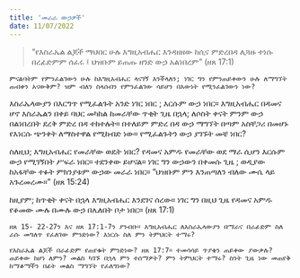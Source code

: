 ```yaml
---
title: 'መራራ ውኃዎች'
date: 11/07/2022
---
```


> <p></p>
> “የእስራኤል ልጆች ማህበር ሁሉ እግዚአብሔር እንዳዘዘው ከሲና ምድረበዳ ሊጓዙ ተነሱ በረፊድምም ሰፈሩ ፤ ህዝቡም ይጠጡ ዘንድ ውኃ አልነበረም” (ዘጸ 17:1)

`ምናልባትም የምንፈልገውን ሁሉ ከእግዚአብሔር ላናገኝ እንችላለን; ነገር ግን የምንጠይቀውን ሁሉ ለማግኘት ጠብቀን አናውቅም? ዝም ብለን ስላሰብን የምንፈልገው ሳይሆን በእውነት የሚንፈልገውን ነው?`

እስራኤላውያን በእርግጥ የሚፈልጉት አንድ ነገር ነበር ; እርሱም ውኃ ነበር። እግዚአብሔር በዳመና ሆኖ እስራኤልን በቀይ ባህር መካከል ከመራቸው ጥቂት ጊዜ በኋላ; ለሶስት ቀናት ምንም ውኃ በልነበረበት ደረቅ ምድረ በዳ ተከተሉት። በተለይም ምድረ በዳ ውኃ ማግኘት በጣም አስቸጋሪ በመሆኑ የእነርሱ ጭንቀት ለማስተዋል የሚከብድ ነው። የሚፈልጉትን ውኃ ያገኙት መቼ ነበር?

ስለዚህ; እግዚአብሔር የመራቸው ወዴት ነበር? የዳመና አምዱ የመራቸው ወደ ማራ ሲሆን እርሱም ውኃ የሚገኝበት ሥፍራ ነበር። ተደንቀው ይሆናል። ነገር ግን ውኃውን በቀመሱ ጊዜ ; ወዲያው ከአፋቸው ተፉት ምክንያቱም ውኃው መራራ ነበር። “ህዝቡም ምን እንጠጣለን ብለው ሙሴ ላይ አጉረመረሙ።” (ዘጸ 15:24)

ከዚያም; ከጥቂት ቀናት በኋላ እግዚአብሔር እንደገና ሰረው። ነገር ግን በዚህ ጊዜ የዳመና አምዱ የቆመው ሙሉ በሙሉ ውኃ በሌለበት ቦታ ነበር። (ዘጸ 17:1)

`ዘጸ 15- 22-27ን እና ዘጸ 17:1-7ን ያንብቡ። እግዚአብሔር ለእስራኤላውያን በማራና በራፊድም ስለ ራሱ መግለጥ የፈለገው ምንድነው? እነርሱ ስለ ምን ትምህርት ተማሩ?`

`የእስራኤል ልጆች በራፊድም የጠየቁት ምንድነው? ዘጸ 17:7። ተመሳሳይ ጥያቄን ጠይቀው ያውቃሉ? ጠይቀው ከሆነ ለምን? መልስ ካገኙ በኋላ ምን ተሰማዎት? ምን ትምህርት ተማሩ? ስንት ጊዜ ነው መጠየቅ ከማቆማችን በፊት መልስ ማግኘት የፈለግነው?`